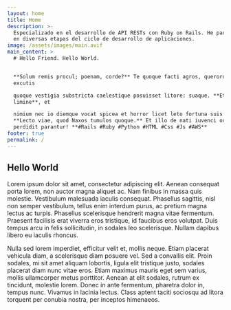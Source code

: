 ```yaml
---
layout: home
title: Home
description: >-
  Especializado en el desarrollo de API RESTs con Ruby on Rails. He participado
  en diversas etapas del ciclo de desarrollo de aplicaciones.
image: /assets/images/main.avif
main_content: >
  # Hello Friend. Hello World.


  **Solum remis procul; poenam, corde?** Te quoque facti agros, querorque,
  excutis

  quoque vestigia substricta caelestique posuisset litore: suaque. **Et
  limine**, et

  nimium nec io diemque vocat spicea et horror licet leto fortuna suis cum.
  **Lecto viae, quod Naxos tumulos quoque.** Et illo de nati iuvenci oris habet,
  perdidit parantur! **#Rails #Ruby #Python #HTML #Css #Js #AWS**
footer: true
permalink: /
---
```

## Hello World

Lorem ipsum dolor sit amet, consectetur adipiscing elit. Aenean consequat porta lorem, non auctor magna aliquet ac. Nam finibus in massa quis molestie. Vestibulum malesuada iaculis consequat. Phasellus sagittis, nisl non semper vestibulum, tellus enim interdum purus, ac pretium magna lectus ac turpis. Phasellus scelerisque hendrerit magna vitae fermentum. Praesent facilisis erat viverra eros tristique, id faucibus eros volutpat. Duis tempus arcu in felis sollicitudin, in sodales leo scelerisque. Nullam dapibus libero eu iaculis rhoncus.

Nulla sed lorem imperdiet, efficitur velit et, mollis neque. Etiam placerat vehicula diam, a scelerisque diam posuere vel. Sed a convallis elit. Proin sodales, mi sit amet aliquam lobortis, ligula elit tristique justo, sodales placerat diam nunc vitae eros. Etiam maximus mauris eget sem varius, mollis ullamcorper metus porttitor. Aenean at elit sodales, rutrum ex tincidunt, molestie lorem. Donec in ante fermentum, pharetra dolor in, tempus nunc. Vivamus in lacinia lectus. Class aptent taciti sociosqu ad litora torquent per conubia nostra, per inceptos himenaeos.
